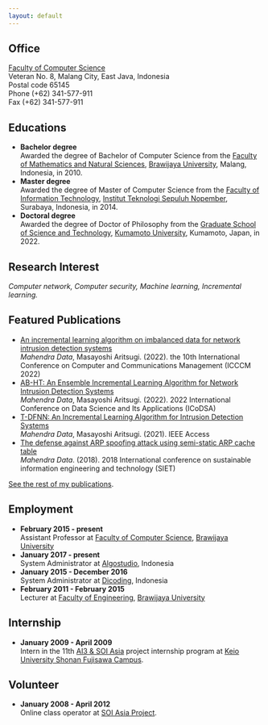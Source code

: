 ```yaml
---
layout: default
---
```




## Office

[Faculty of Computer Science](https://filkom.ub.ac.id/)\
Veteran No. 8, Malang City, East Java, Indonesia\
Postal code 65145\
Phone (+62) 341-577-911\
Fax (+62) 341-577-911

## Educations

- **Bachelor degree**\
  Awarded the degree of Bachelor of Computer Science from the [Faculty of Mathematics and Natural Sciences](https://mipa.ub.ac.id/en/home/), [Brawijaya University](https://ub.ac.id/), Malang, Indonesia, in 2010.
- **Master degree**\
  Awarded the degree of Master of Computer Science from the [Faculty of Information Technology](https://www.its.ac.id/informatika/), [Institut Teknologi Sepuluh Nopember](https://www.its.ac.id/), Surabaya, Indonesia, in 2014.
- **Doctoral degree**\
  Awarded the degree of Doctor of Philosophy from the [Graduate School of Science and Technology](https://www.fast.kumamoto-u.ac.jp/gsst-en/), [Kumamoto University](https://ewww.kumamoto-u.ac.jp/en/), Kumamoto, Japan, in 2022.

## Research Interest

*Computer network, Computer security, Machine learning, Incremental learning.* 


## Featured Publications

- [An incremental learning algorithm on imbalanced data for network intrusion detection systems](https://doi.org/10.1145/3556223.3556252)\
  *Mahendra Data*, Masayoshi Aritsugi. (2022). the 10th International Conference on Computer and Communications Management (ICCCM 2022)
- [AB-HT: An Ensemble Incremental Learning Algorithm for Network Intrusion Detection Systems](https://doi.org/10.1109/ICoDSA55874.2022.9862833)\
  *Mahendra Data*, Masayoshi Aritsugi. (2022). 2022 International Conference on Data Science and Its Applications (ICoDSA)
- [T-DFNN: An Incremental Learning Algorithm for Intrusion Detection Systems](https://doi.org/10.1109/ACCESS.2021.3127985)\
  *Mahendra Data*, Masayoshi Aritsugi. (2021). IEEE Access
- [The defense against ARP spoofing attack using semi-static ARP cache table](https://doi.org/10.1109/SIET.2018.8693155)\
  *Mahendra Data*. (2018). 2018 International conference on sustainable information engineering and technology (SIET)

[See the rest of my publications](https://scholar.google.com/citations?user=DRcHGcYAAAAJ&hl=en).

## Employment

- **February 2015 - present**\
  Assistant Professor at [Faculty of Computer Science](https://filkom.ub.ac.id/), [Brawijaya University](https://ub.ac.id/)
- **January 2017 - present**\
  System Administrator at [Algostudio](https://algostudio.net/), Indonesia
- **January 2015 - December 2016**\
  System Administrator at [Dicoding](https://www.dicoding.com/), Indonesia
- **February 2011 - February 2015**\
  Lecturer at [Faculty of Engineering](https://teknik.ub.ac.id/?lang=en), [Brawijaya University](https://ub.ac.id/)
  
## Internship

- **January 2009 - April 2009**\
  Intern in the 11th [AI3 & SOI Asia](https://www.soi.asia/) project internship program at [Keio University Shonan Fujisawa Campus](https://www.sfc.keio.ac.jp/en/).

## Volunteer

- **January 2008 - April 2012**\
  Online class operator at [SOI Asia Project](https://www.soi.asia/).
